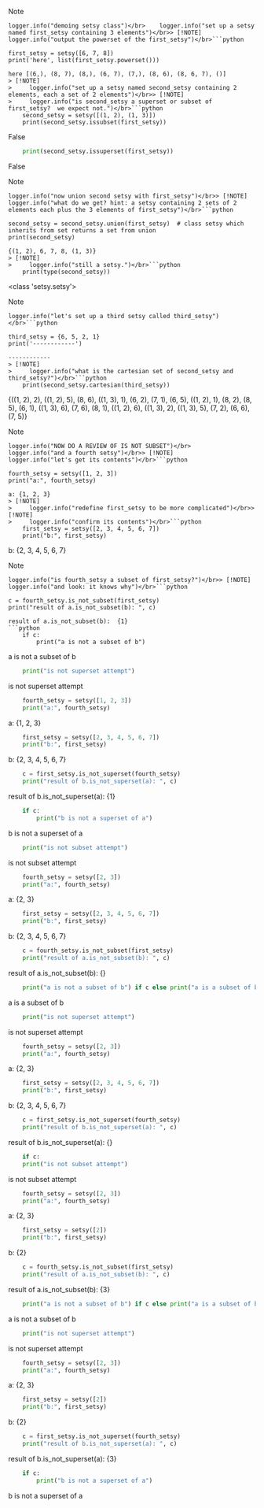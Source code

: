 > [!NOTE]
>     logger.info("demoing setsy class")</br>    logger.info("set up a setsy named first_setsy containing 3 elements")</br>> [!NOTE]
>     logger.info("output the powerset of the first_setsy")</br>```python
    first_setsy = setsy([6, 7, 8])
    print('here', list(first_setsy.powerset()))
```
here [(6,), (8, 7), (8,), (6, 7), (7,), (8, 6), (8, 6, 7), ()]
> [!NOTE]
>     logger.info("set up a setsy named second_setsy containing 2 elements, each a set of 2 elements")</br>> [!NOTE]
>     logger.info("is second_setsy a superset or subset of first_setsy?  we expect not.")</br>```python
    second_setsy = setsy([(1, 2), (1, 3)])
    print(second_setsy.issubset(first_setsy))
```
False
```python
    print(second_setsy.issuperset(first_setsy))
```
False
> [!NOTE]
>     logger.info("now union second setsy with first_setsy")</br>> [!NOTE]
>     logger.info("what do we get? hint: a setsy containing 2 sets of 2 elements each plus the 3 elements of first_setsy")</br>```python
    second_setsy = second_setsy.union(first_setsy)  # class setsy which inherits from set returns a set from union
    print(second_setsy)
```
{(1, 2), 6, 7, 8, (1, 3)}
> [!NOTE]
>     logger.info("still a setsy.")</br>```python
    print(type(second_setsy))
```
<class 'setsy.setsy'>
> [!NOTE]
>     logger.info("let's set up a third setsy called third_setsy")</br>```python
    third_setsy = {6, 5, 2, 1}
    print('------------')
```
------------
> [!NOTE]
>     logger.info("what is the cartesian set of second_setsy and third_setsy?")</br>```python
    print(second_setsy.cartesian(third_setsy))
```
{((1, 2), 2), ((1, 2), 5), (8, 6), ((1, 3), 1), (6, 2), (7, 1), (6, 5), ((1, 2), 1), (8, 2), (8, 5), (6, 1), ((1, 3), 6), (7, 6), (8, 1), ((1, 2), 6), ((1, 3), 2), ((1, 3), 5), (7, 2), (6, 6), (7, 5)}
> [!NOTE]
>     logger.info("NOW DO A REVIEW OF IS NOT SUBSET")</br>    logger.info("and a fourth setsy")</br>> [!NOTE]
>     logger.info("let's get its contents")</br>```python
    fourth_setsy = setsy([1, 2, 3])
    print("a:", fourth_setsy)
```
a: {1, 2, 3}
> [!NOTE]
>     logger.info("redefine first_setsy to be more complicated")</br>> [!NOTE]
>     logger.info("confirm its contents")</br>```python
    first_setsy = setsy([2, 3, 4, 5, 6, 7])
    print("b:", first_setsy)
```
b: {2, 3, 4, 5, 6, 7}
> [!NOTE]
>     logger.info("is fourth_setsy a subset of first_setsy?")</br>> [!NOTE]
>     logger.info("and look: it knows why")</br>```python
    c = fourth_setsy.is_not_subset(first_setsy)
    print("result of a.is_not_subset(b): ", c)
```
result of a.is_not_subset(b):  {1}
```python
    if c:
        print("a is not a subset of b")
```
a is not a subset of b
```python
    print("is not superset attempt")
```
is not superset attempt
```python
    fourth_setsy = setsy([1, 2, 3])
    print("a:", fourth_setsy)
```
a: {1, 2, 3}
```python
    first_setsy = setsy([2, 3, 4, 5, 6, 7])
    print("b:", first_setsy)
```
b: {2, 3, 4, 5, 6, 7}
```python
    c = first_setsy.is_not_superset(fourth_setsy)
    print("result of b.is_not_superset(a): ", c)
```
result of b.is_not_superset(a):  {1}
```python
    if c:
        print("b is not a superset of a")
```
b is not a superset of a
```python
    print("is not subset attempt")
```
is not subset attempt
```python
    fourth_setsy = setsy([2, 3])
    print("a:", fourth_setsy)
```
a: {2, 3}
```python
    first_setsy = setsy([2, 3, 4, 5, 6, 7])
    print("b:", first_setsy)
```
b: {2, 3, 4, 5, 6, 7}
```python
    c = fourth_setsy.is_not_subset(first_setsy)
    print("result of a.is_not_subset(b): ", c)
```
result of a.is_not_subset(b):  {}
```python
    print("a is not a subset of b") if c else print("a is a subset of b")
```
a is a subset of b
```python
    print("is not superset attempt")
```
is not superset attempt
```python
    fourth_setsy = setsy([2, 3])
    print("a:", fourth_setsy)
```
a: {2, 3}
```python
    first_setsy = setsy([2, 3, 4, 5, 6, 7])
    print("b:", first_setsy)
```
b: {2, 3, 4, 5, 6, 7}
```python
    c = first_setsy.is_not_superset(fourth_setsy)
    print("result of b.is_not_superset(a): ", c)
```
result of b.is_not_superset(a):  {}
```python
    if c:
    print("is not subset attempt")
```
is not subset attempt
```python
    fourth_setsy = setsy([2, 3])
    print("a:", fourth_setsy)
```
a: {2, 3}
```python
    first_setsy = setsy([2])
    print("b:", first_setsy)
```
b: {2}
```python
    c = fourth_setsy.is_not_subset(first_setsy)
    print("result of a.is_not_subset(b): ", c)
```
result of a.is_not_subset(b):  {3}
```python
    print("a is not a subset of b") if c else print("a is a subset of b")
```
a is not a subset of b
```python
    print("is not superset attempt")
```
is not superset attempt
```python
    fourth_setsy = setsy([2, 3])
    print("a:", fourth_setsy)
```
a: {2, 3}
```python
    first_setsy = setsy([2])
    print("b:", first_setsy)
```
b: {2}
```python
    c = first_setsy.is_not_superset(fourth_setsy)
    print("result of b.is_not_superset(a): ", c)
```
result of b.is_not_superset(a):  {3}
```python
    if c:
        print("b is not a superset of a")
```
b is not a superset of a
